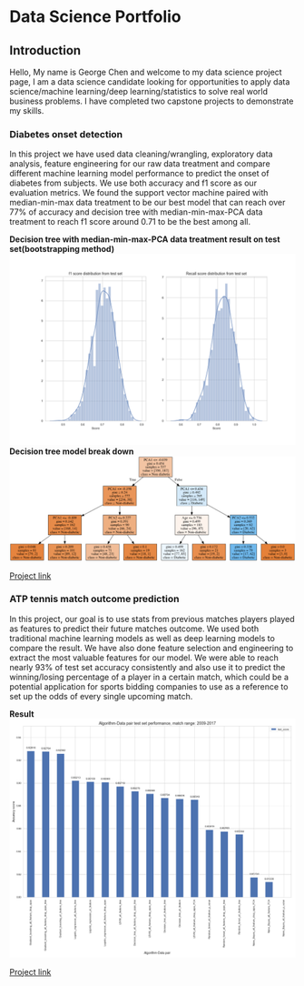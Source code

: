 # Data Science Portfolio

## Introduction
Hello, My name is George Chen and welcome to my data science project page, I am a data science candidate looking for opportunities to apply data science/machine learning/deep learning/statistics to solve real world business problems. I have completed two capstone projects to demonstrate my skills.

### Diabetes onset detection
In this project we have used data cleaning/wrangling, exploratory data analysis, feature engineering for our raw data treatment and compare different machine learning model performance to predict the onset of diabetes from subjects. We use both accuracy and f1 score as our evaluation metrics. We found the support vector machine paired with median-min-max data treatment to be our best model that can reach over 77% of accuracy and decision tree with median-min-max-PCA data treatment to reach f1 score around 0.71 to be the best among all.

**Decision tree with median-min-max-PCA data treatment result on test set(bootstrapping method)**
![Image1](https://raw.githubusercontent.com/george1577/Data-Science-Projects/master/Diabetes%20Onset%20Detection/Images/Decision_treemedian-min-max-PCA.png)
**Decision tree model break down**
![Image1](https://raw.githubusercontent.com/george1577/Thinkful_Data_Science/master/Capstone%20project/Capstone%20project%201/Images/Decision_tree_visualization.png)

[Project link](https://github.com/george1577/Thinkful_Data_Science/tree/master/Capstone%20project/Capstone%20project%201)

### ATP tennis match outcome prediction
In this project, our goal is to use stats from previous matches players played as features to predict their future matches outcome. We used both traditional machine learning models as well as deep learning models to compare the result. We have also done feature selection and engineering to extract the most valuable features for our model. We were able to reach nearly 93% of test set accuracy consistently and also use it to predict the winning/losing percentage of a player in a certain match, which could be a potential application for sports bidding companies to use as a reference to set up the odds of every single upcoming match.

**Result**
![Image2](https://raw.githubusercontent.com/george1577/Thinkful_Data_Science/master/Capstone%20project/Capstone%20project%202/Images/test_score.png)

[Project link](https://github.com/george1577/Thinkful_Data_Science/tree/master/Capstone%20project/Capstone%20project%202)














